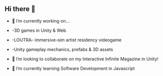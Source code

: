 ## Hi there 👋
- 🔭 I’m currently working on...
- -3D games in Unity & Web
- -LOUTRA- immersive-sim artist residency videogame
- -Unity gameplay mechanics, prefabs & 3D assets

- 👯 I’m looking to collaborate on my Interactive Infinite Magazine in Unity!
- 🌱 I’m currently learning Software Development in Javascript
<!--
**jaymulholland/jaymulholland** is a ✨ _special_ ✨ repository because its `README.md` (this file) appears on your GitHub profile.

Here are some ideas to get you started:

- 🔭 I’m currently working on ...
- 🌱 I’m currently learning ...
- 👯 I’m looking to collaborate on ...
- 🤔 I’m looking for help with ...
- 💬 Ask me about ...
- 📫 How to reach me: ...
- 😄 Pronouns: ...
- ⚡ Fun fact: ...
-->
